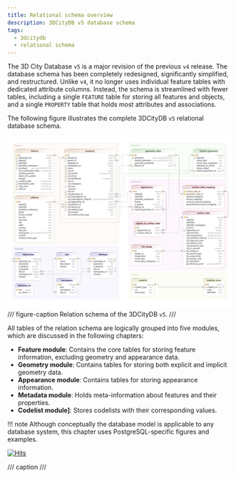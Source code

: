 ```yaml
---
title: Relational schema overview
description: 3DCityDB v5 database schema
tags:
  - 3dcitydb
  - relational schema
---
```


The 3D City Database `v5` is a major revision of the previous `v4` release. The database schema has been
completely redesigned, significantly simplified, and restructured. Unlike `v4`, it no longer uses individual feature
tables with dedicated attribute columns. Instead, the schema is streamlined with fewer tables, including a single
`FEATURE` table for storing all features and objects, and a single `PROPERTY` table that holds most attributes and
associations. 

The following figure illustrates the complete 3DCityDB `v5` relational database schema.

![relational schema](assets/relational-schema.png)
/// figure-caption
Relation schema of the 3DCityDB `v5`.
///

All tables of the relation schema are logically grouped into five modules, which are discussed in the
following chapters:

- **Feature module**: Contains the core tables for storing feature information, excluding geometry and appearance data.
- **Geometry module**: Contains tables for storing both explicit and implicit geometry data.
- **Appearance module**: Contains tables for storing appearance information.
- **Metadata module**: Holds meta-information about features and their properties.
- **Codelist module]**: Stores codelists with their corresponding values.

!!! note
    Although conceptually the database model is applicable to any database system, this chapter uses
    PostgreSQL-specific figures and examples.

[![Hits](https://hits.seeyoufarm.com/api/count/incr/badge.svg?url=https%3A%2F%2F3dcitydb.github.io%2F3dcitydb-mkdocs%2F3dcitydb%2Frelational-db-schema%2F&count_bg=%2379C83D&title_bg=%23555555&icon=&icon_color=%23E7E7E7&title=Visitors&edge_flat=false)](https://hits.seeyoufarm.com/#history)

/// caption
///
